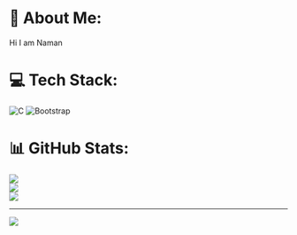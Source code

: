 # 💫 About Me:
Hi I am Naman


# 💻 Tech Stack:
![C](https://img.shields.io/badge/c-%2300599C.svg?style=for-the-badge&logo=c&logoColor=white) ![Bootstrap](https://img.shields.io/badge/bootstrap-%23563D7C.svg?style=for-the-badge&logo=bootstrap&logoColor=white)
# 📊 GitHub Stats:
![](https://github-readme-stats.vercel.app/api?username=jainnaman22&theme=dark&hide_border=false&include_all_commits=false&count_private=false)<br/>
![](https://github-readme-streak-stats.herokuapp.com/?user=jainnaman22&theme=dark&hide_border=false)<br/>
![](https://github-readme-stats.vercel.app/api/top-langs/?username=jainnaman22&theme=dark&hide_border=false&include_all_commits=false&count_private=false&layout=compact)

---
[![](https://visitcount.itsvg.in/api?id=jainnaman22&icon=0&color=0)](https://visitcount.itsvg.in)

<!-- Proudly created with GPRM ( https://gprm.itsvg.in ) -->
